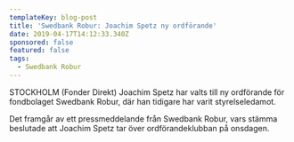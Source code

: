 ```yaml
---
templateKey: blog-post
title: 'Swedbank Robur: Joachim Spetz ny ordförande'
date: 2019-04-17T14:12:33.340Z
sponsored: false
featured: false
tags:
  - Swedbank Robur
---
```

STOCKHOLM (Fonder Direkt) Joachim Spetz har valts till ny ordförande för fondbolaget Swedbank Robur, där han tidigare har varit styrelseledamot.



Det framgår av ett pressmeddelande från Swedbank Robur, vars stämma beslutade att Joachim Spetz tar över ordförandeklubban på onsdagen.
